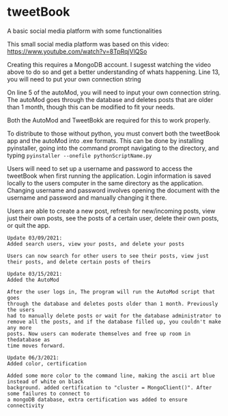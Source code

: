 # tweetBook
A basic social media platform with some functionalities

This small social media platform was based on this video:
     https://www.youtube.com/watch?v=8TpRqjVlQSo

Creating this requires a MongoDB account. I sugesst watching the 
video above to do so and get a better understanding of whats happening.
Line 13, you will need to put your own connection string

On line 5 of the autoMod, you will need to input your own connection string.
The autoMod goes through the database and deletes posts that are 
older than 1 month, though this can be modified to fit your needs.

Both the AutoMod and TweetBokk are required for this to work properly.

To distribute to those without python, you must convert both the tweetBook app 
and the autoMod into .exe formats. This can be done by installing pyinstaller,
going into the command prompt navigating to the directory, and typing 
`pyinstaller --onefile pythonScriptName.py`

Users will need to set up a username and password to access the tweetBook when
first running the application. Login information is saved locally to the users
computer in the same directory as the application. Changing username and password 
involves opening the document with the username and password and manually 
changing it there.

Users are able to create a new post, refresh for new/incoming posts, view just their
own posts, see the posts of a certain user, delete their own posts, or quit the app.

````````````````````````````
Update 03/09/2021:
Added search users, view your posts, and delete your posts

Users can now search for other users to see their posts, view just 
their posts, and delete certain posts of theirs
````````````````````````````
````````````````````````````
Update 03/15/2021:
Added the AutoMod

After the user logs in, The program will run the AutoMod script that goes 
through the database and deletes posts older than 1 month. Previously the users
had to manually delete posts or wait for the database administrator to 
remove all the posts, and if the database filled up, you couldn't make any more
posts. Now users can moderate themselves and free up room in thedatabase as 
time moves forward.

````````````````````````````
````````````````````````````
Update 06/3/2021:
Added color, certification

Added some more color to the command line, making the ascii art blue instead of white on black 
background. added certification to "cluster = MongoClient()". After some failures to connect to 
a mongoDB database, extra certification was added to ensure connectivity
````````````````````````````
